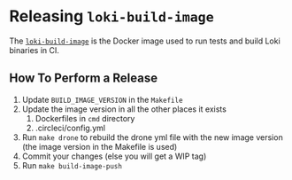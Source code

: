 # Releasing `loki-build-image`

The [`loki-build-image`](../../loki-build-image/) is the Docker image used to run tests and build Loki binaries in CI.

## How To Perform a Release

1. Update `BUILD_IMAGE_VERSION` in the `Makefile`
1. Update the image version in all the other places it exists
    1. Dockerfiles in `cmd` directory
    1. .circleci/config.yml
1. Run `make drone` to rebuild the drone yml file with the new image version (the image version in the Makefile is used)
1. Commit your changes (else you will get a WIP tag)
2. Run `make build-image-push`
